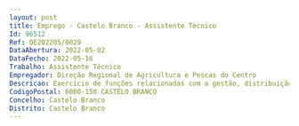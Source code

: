 ```yaml
--- 
layout: post
title: Emprego - Castelo Branco - Assistente Técnico
Id: 96512
Ref: OE202205/0029
DataAbertura: 2022-05-02
DataFecho: 2022-05-16
Trabalho: Assistente Técnico
Empregador: Direção Regional de Agricultura e Pescas do Centro
Descricao: Exercício de funções relacionadas com a gestão, distribuição e controlo da manutenção da frota de viaturas afetas à área geográfica da Delegação, faturação, apoio administrativo e logístico, tratamento de correspondência no sistema de gestão documental.
CodigoPostal: 6000-150 CASTELO BRANCO
Concelho: Castelo Branco
Distrito: Castelo Branco
--- 
```

